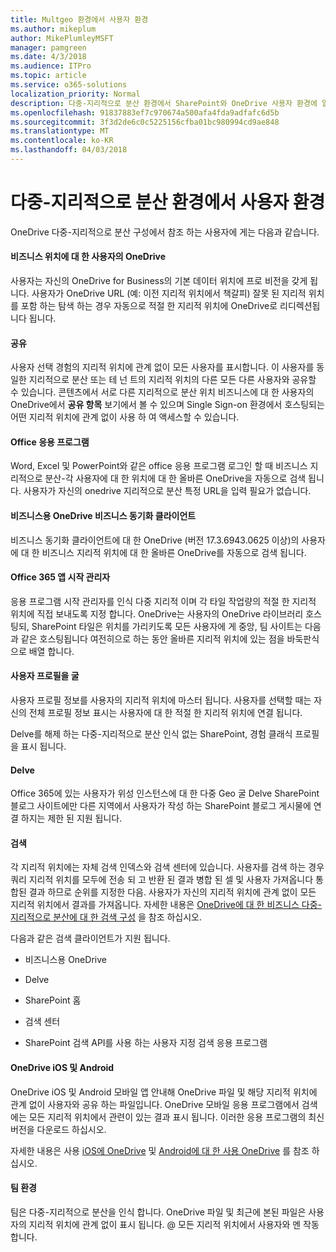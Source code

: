```yaml
---
title: Multgeo 환경에서 사용자 환경
ms.author: mikeplum
author: MikePlumleyMSFT
manager: pamgreen
ms.date: 4/3/2018
ms.audience: ITPro
ms.topic: article
ms.service: o365-solutions
localization_priority: Normal
description: 다중-지리적으로 분산 환경에서 SharePoint와 OneDrive 사용자 환경에 알아봅니다.
ms.openlocfilehash: 91837883ef7c970674a500afa4fda9adfafc6d5b
ms.sourcegitcommit: 3f3d2de6c0c5225156cfba01bc980994cd9ae848
ms.translationtype: MT
ms.contentlocale: ko-KR
ms.lasthandoff: 04/03/2018
---
```

# <a name="user-experience-in-a-multi-geo-environment"></a>다중-지리적으로 분산 환경에서 사용자 환경

OneDrive 다중-지리적으로 분산 구성에서 참조 하는 사용자에 게는 다음과 같습니다.

#### <a name="users-onedrive-for-business-location"></a>비즈니스 위치에 대 한 사용자의 OneDrive

사용자는 자신의 OneDrive for Business의 기본 데이터 위치에 프로 비전을 갖게 됩니다. 사용자가 OneDrive URL (예: 이전 지리적 위치에서 책갈피) 잘못 된 지리적 위치를 포함 하는 탐색 하는 경우 자동으로 적절 한 지리적 위치에 OneDrive로 리디렉션됩니다 됩니다.

#### <a name="sharing"></a>공유

사용자 선택 경험의 지리적 위치에 관계 없이 모든 사용자를 표시합니다. 이 사용자를 동일한 지리적으로 분산 또는 테 넌 트의 지리적 위치의 다른 모든 다른 사용자와 공유할 수 있습니다. 콘텐츠에서 서로 다른 지리적으로 분산 위치 비즈니스에 대 한 사용자의 OneDrive에서 **공유 항목** 보기에서 볼 수 있으며 Single Sign-on 환경에서 호스팅되는 어떤 지리적 위치에 관계 없이 사용 하 여 액세스할 수 있습니다.

#### <a name="office-applications"></a>Office 응용 프로그램

Word, Excel 및 PowerPoint와 같은 office 응용 프로그램 로그인 할 때 비즈니스 지리적으로 분산-각 사용자에 대 한 위치에 대 한 올바른 OneDrive을 자동으로 검색 됩니다. 사용자가 자신의 onedrive 지리적으로 분산 특정 URL을 입력 필요가 없습니다.

#### <a name="onedrive-for-business-sync-client"></a>비즈니스용 OneDrive 비즈니스 동기화 클라이언트

비즈니스 동기화 클라이언트에 대 한 OneDrive (버전 17.3.6943.0625 이상)의 사용자에 대 한 비즈니스 지리적 위치에 대 한 올바른 OneDrive를 자동으로 검색 됩니다.

#### <a name="office-365-app-launcher"></a>Office 365 앱 시작 관리자

응용 프로그램 시작 관리자를 인식 다중 지리적 이며 각 타일 작업량의 적절 한 지리적 위치에 직접 보내도록 지정 합니다. OneDrive는 사용자의 OneDrive 라이브러리 호스팅되, SharePoint 타일은 위치를 가리키도록 모든 사용자에 게 중앙, 팀 사이트는 다음과 같은 호스팅됩니다 여전히으로 하는 동안 올바른 지리적 위치에 있는 점을 바둑판식으로 배열 합니다.

#### <a name="delve-user-profiles"></a>사용자 프로필을 굴

사용자 프로필 정보를 사용자의 지리적 위치에 마스터 됩니다. 사용자를 선택할 때는 자신의 전체 프로필 정보 표시는 사용자에 대 한 적절 한 지리적 위치에 연결 됩니다.

Delve를 해제 하는 다중-지리적으로 분산 인식 없는 SharePoint, 경험 클래식 프로필을 표시 됩니다.

#### <a name="delve"></a>Delve

Office 365에 있는 사용자가 위성 인스턴스에 대 한 다중 Geo 굴 Delve SharePoint 블로그 사이트에만 다른 지역에서 사용자가 작성 하는 SharePoint 블로그 게시물에 연결 하지는 제한 된 지원 됩니다.

#### <a name="search"></a>검색

각 지리적 위치에는 자체 검색 인덱스와 검색 센터에 있습니다. 사용자를 검색 하는 경우 쿼리 지리적 위치를 모두에 전송 되 고 반환 된 결과 병합 된 셀 및 사용자 가져옵니다 통합된 결과 하므로 순위를 지정한 다음. 사용자가 자신의 지리적 위치에 관계 없이 모든 지리적 위치에서 결과를 가져옵니다. 자세한 내용은 [OneDrive에 대 한 비즈니스 다중-지리적으로 분산에 대 한 검색 구성](configure-search-for-multi-geo.md) 을 참조 하십시오.

다음과 같은 검색 클라이언트가 지원 됩니다.

-   비즈니스용 OneDrive

-   Delve

-   SharePoint 홈

-   검색 센터

-   SharePoint 검색 API를 사용 하는 사용자 지정 검색 응용 프로그램

#### <a name="onedrive-ios-and-android"></a>OneDrive iOS 및 Android 

OneDrive iOS 및 Android 모바일 앱 안내해 OneDrive 파일 및 해당 지리적 위치에 관계 없이 사용자와 공유 하는 파일입니다. OneDrive 모바일 응용 프로그램에서 검색에는 모든 지리적 위치에서 관련이 있는 결과 표시 됩니다. 이러한 응용 프로그램의 최신 버전을 다운로드 하십시오.

자세한 내용은 사용 [iOS에 OneDrive](https://support.office.com/article/08d5c5b2-ccc6-40eb-a244-fe3597a3c247) 및 [Android에 대 한 사용 OneDrive](https://support.office.com/article/eee1d31c-792d-41d4-8132-f9621b39eb36) 를 참조 하십시오.

#### <a name="teams-experience"></a>팀 환경

팀은 다중-지리적으로 분산을 인식 합니다. OneDrive 파일 및 최근에 본된 파일은 사용자의 지리적 위치에 관계 없이 표시 됩니다. @ 모든 지리적 위치에서 사용자와 멘 작동 합니다.
